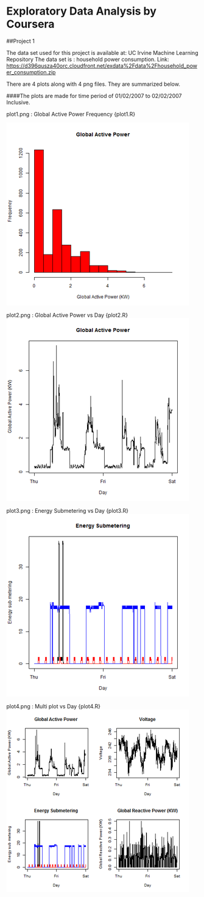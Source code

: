 # Exploratory Data Analysis by Coursera 
##Project 1

The data set used for this project is available at:
 UC Irvine Machine Learning Repository 
 The data set is : household power consumption.
 Link: https://d396qusza40orc.cloudfront.net/exdata%2Fdata%2Fhousehold_power_consumption.zip

There are 4 plots along with 4 png files. They are summarized below.

####The plots are made for time period of 01/02/2007 to 02/02/2007 Inclusive.

plot1.png : Global Active Power Frequency {plot1.R}

![alt text](https://github.com/codeBehindMe/EDA_Project1/blob/master/plot1.png "Global Active Power")

plot2.png : Global Active Power vs Day {plot2.R}
![alt text](https://github.com/codeBehindMe/EDA_Project1/blob/master/plot2.png "Global Actiev Power vs Day")

plot3.png : Energy Submetering vs Day {plot3.R}
![alt text](https://github.com/codeBehindMe/EDA_Project1/blob/master/plot3.png "Energy Submeter 1,2 & 3 vs Day")

plot4.png : Multi plot vs Day {plot4.R}
![alt text](https://github.com/codeBehindMe/EDA_Project1/blob/master/plot4.png "Plots of G.A.P Frequency, G.A.P, Voltage and G.R.P vs Day")
